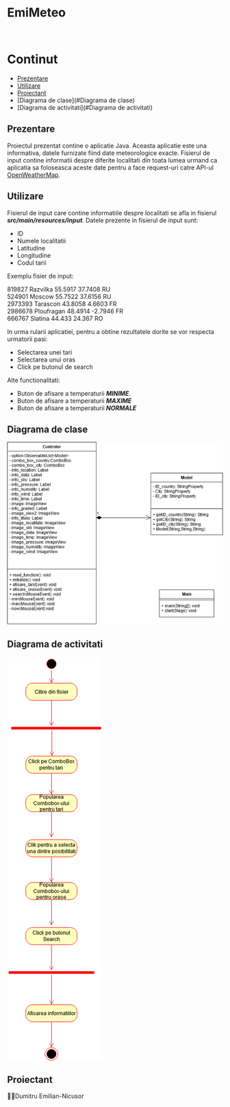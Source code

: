 # EmiMeteo
<br>



# Continut

 - [Prezentare](#prezentare)
 - [Utilizare](#utilizare)
 - [Proiectant](#proiectant)
 - [Diagrama de clase](#Diagrama de clase)
 - [Diagrama de activitati](#Diagrama de activitati)	

## Prezentare
Proiectul prezentat contine o aplicatie Java. Aceasta aplicatie este una informativa, datele furnizate fiind date meteorologice exacte. Fisierul de input contine informatii despre diferite localitati din toata lumea urmand ca aplicatia sa foloseasca aceste date pentru a face request-uri catre API-ul [OpenWeatherMap]("https://openweathermap.org/api").

## Utilizare
Fisierul de input care contine informatiile despre localitati se afla in fisierul **_src/main/resources/input_**.
Datele prezente in fisierul de input sunt:

 - ID
 - Numele localitatii
 - Latitudine
 - Longitudine
 - Codul tarii

Exemplu fisier de input:

819827	Razvilka	55.5917	37.7408	RU<br>
524901	Moscow		55.7522	37.6156	RU<br>
2973393	Tarascon	43.8058	4.6603	FR<br>
2986678	Ploufragan	48.4914	-2.7946	FR<br>
666767	Slatina		44.433	24.367	RO<br>
 
  In urma rularii aplicatiei, pentru a obtine rezultatele dorite se vor respecta urmatorii pasi:
  
 - Selectarea unei tari
 - Selectarea unui oras
 - Click pe butonul de search

Alte functionalitati:

 - Buton de afisare a temperaturii **_MINIME_**.
 - Buton de afisare a temperaturii **_MAXIME_**
 - Buton de afisare a temperaturii **_NORMALE_**


## Diagrama de clase

![Incarcare nereusita](MeteoDiagram.png "Diagrama clase")

## Diagrama de activitati

![Incarcare nereusita](MeteoDiagramActivitati.png "Diagrama activitati")
 

## Proiectant
:man_student:Dumitru Emilian-Nicusor



